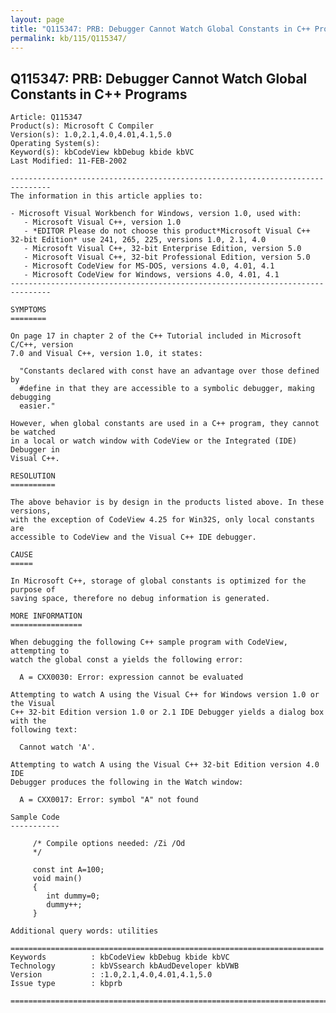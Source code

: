 ```yaml
---
layout: page
title: "Q115347: PRB: Debugger Cannot Watch Global Constants in C++ Programs"
permalink: kb/115/Q115347/
---
```


## Q115347: PRB: Debugger Cannot Watch Global Constants in C++ Programs

	Article: Q115347
	Product(s): Microsoft C Compiler
	Version(s): 1.0,2.1,4.0,4.01,4.1,5.0
	Operating System(s): 
	Keyword(s): kbCodeView kbDebug kbide kbVC
	Last Modified: 11-FEB-2002
	
	-------------------------------------------------------------------------------
	The information in this article applies to:
	
	- Microsoft Visual Workbench for Windows, version 1.0, used with:
	   - Microsoft Visual C++, version 1.0 
	   - *EDITOR Please do not choose this product*Microsoft Visual C++ 32-bit Edition* use 241, 265, 225, versions 1.0, 2.1, 4.0 
	   - Microsoft Visual C++, 32-bit Enterprise Edition, version 5.0 
	   - Microsoft Visual C++, 32-bit Professional Edition, version 5.0 
	   - Microsoft CodeView for MS-DOS, versions 4.0, 4.01, 4.1 
	   - Microsoft CodeView for Windows, versions 4.0, 4.01, 4.1 
	-------------------------------------------------------------------------------
	
	SYMPTOMS
	========
	
	On page 17 in chapter 2 of the C++ Tutorial included in Microsoft C/C++, version
	7.0 and Visual C++, version 1.0, it states:
	
	  "Constants declared with const have an advantage over those defined by
	  #define in that they are accessible to a symbolic debugger, making debugging
	  easier."
	
	However, when global constants are used in a C++ program, they cannot be watched
	in a local or watch window with CodeView or the Integrated (IDE) Debugger in
	Visual C++.
	
	RESOLUTION
	==========
	
	The above behavior is by design in the products listed above. In these versions,
	with the exception of CodeView 4.25 for Win32S, only local constants are
	accessible to CodeView and the Visual C++ IDE debugger.
	
	CAUSE
	=====
	
	In Microsoft C++, storage of global constants is optimized for the purpose of
	saving space, therefore no debug information is generated.
	
	MORE INFORMATION
	================
	
	When debugging the following C++ sample program with CodeView, attempting to
	watch the global const a yields the following error:
	
	  A = CXX0030: Error: expression cannot be evaluated
	
	Attempting to watch A using the Visual C++ for Windows version 1.0 or the Visual
	C++ 32-bit Edition version 1.0 or 2.1 IDE Debugger yields a dialog box with the
	following text:
	
	  Cannot watch 'A'.
	
	Attempting to watch A using the Visual C++ 32-bit Edition version 4.0 IDE
	Debugger produces the following in the Watch window:
	
	  A = CXX0017: Error: symbol "A" not found
	
	Sample Code
	-----------
	
	     /* Compile options needed: /Zi /Od
	     */ 
	
	     const int A=100;
	     void main()
	     {
	        int dummy=0;
	        dummy++;
	     }
	
	Additional query words: utilities
	
	======================================================================
	Keywords          : kbCodeView kbDebug kbide kbVC 
	Technology        : kbVSsearch kbAudDeveloper kbVWB
	Version           : :1.0,2.1,4.0,4.01,4.1,5.0
	Issue type        : kbprb
	
	=============================================================================
	
